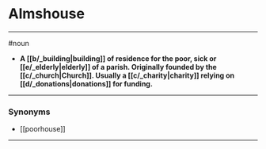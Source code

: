# Almshouse
---
#noun
- **A [[b/_building|building]] of residence for the poor, sick or [[e/_elderly|elderly]] of a parish. Originally founded by the [[c/_church|Church]]. Usually a [[c/_charity|charity]] relying on [[d/_donations|donations]] for funding.**
---
### Synonyms
- [[poorhouse]]
---
